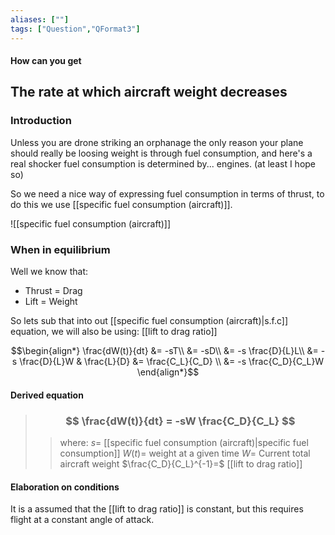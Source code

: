 ```yaml
---
aliases: [""]
tags: ["Question","QFormat3"]
---
```


#### How can you get
## The rate at which aircraft weight decreases
### Introduction
Unless you are drone striking an orphanage the only reason your plane should really be loosing weight is through fuel consumption, and here's a real shocker fuel consumption is determined by... engines. (at least I hope so)

So we need a nice way of expressing fuel consumption in terms of thrust, to do this we use [[specific fuel consumption (aircraft)]].

![[specific fuel consumption (aircraft)]]

### When in equilibrium
Well we know that:
- Thrust = Drag
- Lift = Weight

So lets sub that into out [[specific fuel consumption (aircraft)|s.f.c]] equation, we will also be using: [[lift to drag ratio]]

$$\begin{align*}
  \frac{dW(t)}{dt}  &= -sT\\
&= -sD\\
&= -s \frac{D}{L}L\\
&= -s \frac{D}{L}W & \frac{L}{D} &= \frac{C_L}{C_D} \\
&= -s \frac{C_D}{C_L}W
\end{align*}$$

#### Derived equation

> ### $$ \frac{dW(t)}{dt} = -sW \frac{C_D}{C_L} $$ 
>> where:
>> $s=$ [[specific fuel consumption (aircraft)|specific fuel consumption]] 
>> $W(t)=$ weight at a given time
>> $W=$ Current total aircraft weight
>> $\frac{C_D}{C_L}^{-1}=$ [[lift to drag ratio]]

#### Elaboration on conditions
It is a assumed that the [[lift to drag ratio]] is constant, but this requires flight at a constant angle of attack.